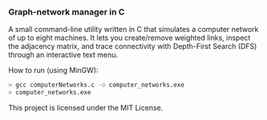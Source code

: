 ### Graph-network manager in C

A small command-line utility written in C that simulates
a computer network of up to eight machines. It lets you 
create/remove weighted links, inspect the adjacency matrix, 
and trace connectivity with Depth-First Search (DFS) through 
an interactive text menu.

How to run (using MinGW): 

```bash
> gcc computerNetworks.c -o computer_networks.exe
> computer_networks.exe
```

This project is licensed under the MIT License.
